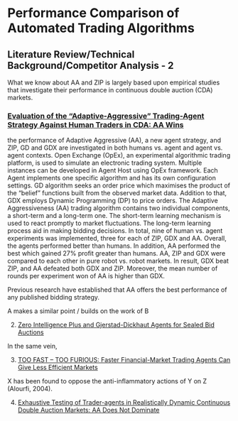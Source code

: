 # Performance Comparison of Automated Trading Algorithms

## Literature Review/Technical Background/Competitor Analysis - 2

What we know about AA and ZIP is largely based upon empirical studies that investigate their performance in continuous double auction (CDA) markets.
### [Evaluation of the “Adaptive-Aggressive” Trading-Agent Strategy Against Human Traders in CDA: AA Wins](https://www.researchgate.net/profile/Dave_Cliff/publication/267767159_Evaluation_of_the_Adaptive-Aggressive_Trading-Agent_Strategy_Against_Human_Traders_in_CDA_AA_Wins/links/54b791d40cf2bd04be33a4e5.pdf)

the performance of Adaptive Aggressive (AA), a new agent strategy, and ZIP, GD and GDX are investigated in both humans vs. agent and agent vs. agent contexts. Open Exchange (OpEx), an experimental algorithmic trading platform, is used to simulate an electronic trading system. Multiple instances can be developed in Agent Host using OpEx framework. Each Agent implements one specific algorithm and has its own configuration settings. GD algorithm seeks an order price which maximises the product of the “belief” functions built from the observed market data. Addition to that, GDX employs Dynamic Programming (DP) to price orders. The Adaptive Aggressiveness (AA) trading algorithm contains two individual components, a short-term and a long-term one. The short-term learning mechanism is used to react promptly to market fluctuations. The long-term learning process aid in making bidding decisions. In total, nine of human vs. agent experiments was implemented, three for each of ZIP, GDX and AA. Overall, the agents performed better than humans. In addition, AA performed the best which gained 27% profit greater than humans. AA, ZIP and GDX were compared to each other in pure robot vs. robot markets. In result, GDX beat ZIP, and AA defeated both GDX and ZIP. Moreover, the mean number of rounds per experiment won of AA is higher than GDX. 


Previous research have established that AA offers the best performance of any published bidding strategy.

A makes a similar point / builds on the work of B 

2. [Zero Intelligence Plus and Gjerstad-Dickhaut Agents for Sealed Bid Auctions](https://pdfs.semanticscholar.org/ddd6/67a415a71c1ac17270ed2cc8ddac06234d16.pdf)

In the same vein,

3. [TOO FAST – TOO FURIOUS: Faster Financial-Market Trading Agents Can Give Less Efficient Markets](https://www.researchgate.net/profile/John_Cartlidge/publication/273060607_Too_fast_too_furious_Faster_financial_market_trading_agents_can_give_less_efficient_markets/links/55882dfa08aeb29944448104.pdf)


X has been found to oppose the anti-inflammatory actions of Y on Z (Alourfi, 2004).

4. [Exhaustive Testing of Trader-agents in Realistically Dynamic Continuous Double Auction Markets: AA Does Not Dominate](local)

